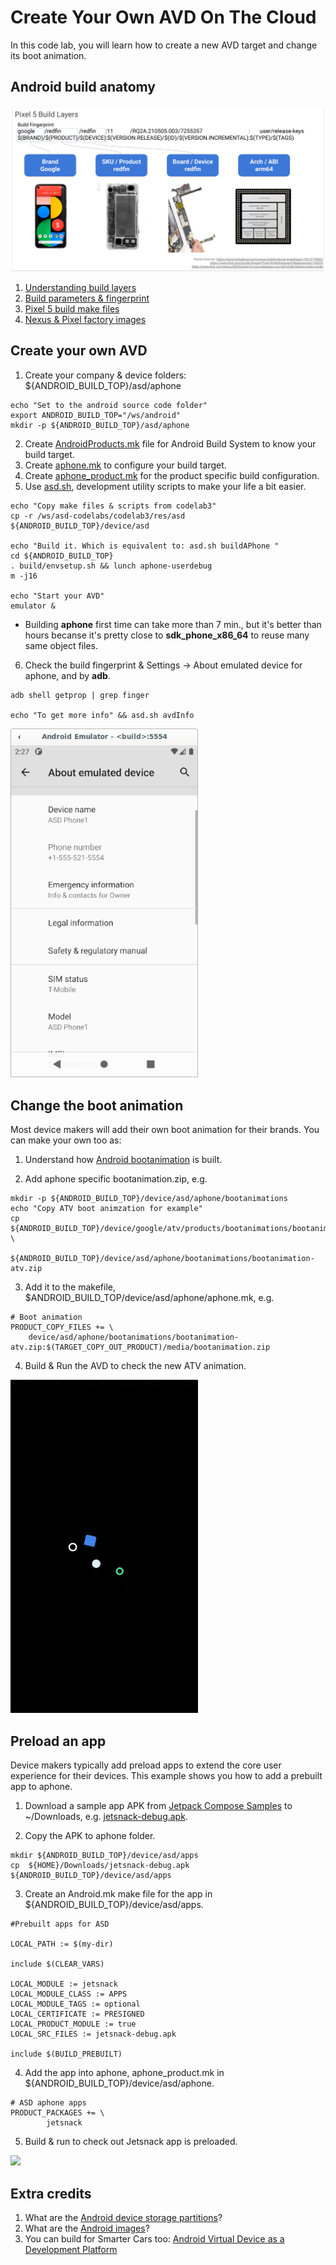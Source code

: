 # Create Your Own AVD On The Cloud
In this code lab, you will learn how to create a new AVD target and change its
boot animation.

## Android build anatomy
![Android Build Layers](res/Android_Build_Layers.png)
1. [Understanding build layers](https://source.android.com/setup/develop/new-device#build-layers)
2. [Build parameters & fingerprint](https://source.android.com/compatibility/android-cdd#3_2_2_build_parameters)
3. [Pixel 5 build make files](https://cs.android.com/android/platform/superproject/+/master:device/google/redfin/)
4. [Nexus & Pixel factory images](https://developers.google.com/android/images#redfin)

## Create your own AVD
1. Create your company & device folders: ${ANDROID_BUILD_TOP}/asd/aphone
```
echo "Set to the android source code folder"
export ANDROID_BUILD_TOP="/ws/android"
mkdir -p ${ANDROID_BUILD_TOP}/asd/aphone
```

2. Create [AndroidProducts.mk](res/asd/AndroidProducts.mk) file for Android
Build System to know your build target.
3. Create [aphone.mk](res/asd/aphone/aphone.mk) to configure your build target.
4. Create [aphone_product.mk](res/asd/aphone/aphone_product.mk) for the product
specific build configuration.
5. Use [asd.sh](../asd.sh), development utility scripts to make your life a bit
easier.

```
echo "Copy make files & scripts from codelab3"
cp -r /ws/asd-codelabs/codelab3/res/asd ${ANDROID_BUILD_TOP}/device/asd

echo "Build it. Which is equivalent to: asd.sh buildAPhone "
cd ${ANDROID_BUILD_TOP}
. build/envsetup.sh && lunch aphone-userdebug
m -j16

echo "Start your AVD"
emulator &
```

- Building **aphone** first time can take more than 7 min., but it's better
than hours becanse it's pretty close to **sdk_phone_x86_64** to reuse many
same object files.

6. Check the build fingerprint & Settings -> About emulated device for aphone,
and by **adb**.
```
adb shell getprop | grep finger

echo "To get more info" && asd.sh avdInfo
```

<img src="res/aphone-about.png" width="300">

## Change the boot animation
Most device makers will add their own boot animation for their brands. You can
make your own too as:

1. Understand how [Android bootanimation](https://android.googlesource.com/platform/frameworks/base/+/master/cmds/bootanimation/FORMAT.md)
is built.

2. Add aphone specific bootanimation.zip, e.g.
```
mkdir -p ${ANDROID_BUILD_TOP}/device/asd/aphone/bootanimations
echo "Copy ATV boot animzation for example"
cp ${ANDROID_BUILD_TOP}/device/google/atv/products/bootanimations/bootanimation.zip \
   ${ANDROID_BUILD_TOP}/device/asd/aphone/bootanimations/bootanimation-atv.zip
```

3. Add it to the makefile, $ANDROID_BUILD_TOP/device/asd/aphone/aphone.mk, e.g.
```
# Boot animation
PRODUCT_COPY_FILES += \
    device/asd/aphone/bootanimations/bootanimation-atv.zip:$(TARGET_COPY_OUT_PRODUCT)/media/bootanimation.zip
```

4. Build & Run the AVD to check the new ATV animation.
<img src="res/bootanimation-atv.gif" width="300">

## Preload an app
Device makers typically add preload apps to extend the core user experience for
their devices. This example shows you how to add a prebuilt app to aphone.
1. Download a sample app APK from [Jetpack Compose Samples](https://github.com/android/compose-samples#jetpack-compose-samples)
to ~/Downloads, e.g. [jetsnack-debug.apk](https://github.com/android/compose-samples/releases/tag/v1.0.0-beta07).

2. Copy the APK to aphone folder.
```
mkdir ${ANDROID_BUILD_TOP}/device/asd/apps
cp  ${HOME}/Downloads/jetsnack-debug.apk ${ANDROID_BUILD_TOP}/device/asd/apps
```

3. Create an Android.mk make file for the app in ${ANDROID_BUILD_TOP}/device/asd/apps.
```
#Prebuilt apps for ASD

LOCAL_PATH := $(my-dir)

include $(CLEAR_VARS)

LOCAL_MODULE := jetsnack
LOCAL_MODULE_CLASS := APPS
LOCAL_MODULE_TAGS := optional
LOCAL_CERTIFICATE := PRESIGNED
LOCAL_PRODUCT_MODULE := true
LOCAL_SRC_FILES := jetsnack-debug.apk

include $(BUILD_PREBUILT)
```
4. Add the app into aphone, aphone_product.mk in ${ANDROID_BUILD_TOP}/device/asd/aphone.
```
# ASD aphone apps
PRODUCT_PACKAGES += \
		jetsnack
```
5. Build & run to check out Jetsnack app is preloaded.
<img src="res/jetsnack.gif" width="300">

## Extra credits
1. What are the [Android device storage partitions](https://source.android.com/devices/bootloader/partitions)?
2. What are the [Android images](https://source.android.com/devices/bootloader/images)?
3. You can build for Smarter Cars too: [Android Virtual Device as a Development
Platform](https://source.android.com/devices/automotive/start/avd?hl=en)

